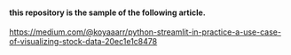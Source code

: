#### this repository is the sample of the following article.
https://medium.com/@koyaaarr/python-streamlit-in-practice-a-use-case-of-visualizing-stock-data-20ec1e1c8478
